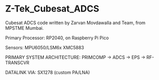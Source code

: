 # Z-Tek_Cubesat_ADCS
Cubesat ADCS code written by Zarvan Movdawalla and Team, from MPSTME Mumbai.

Primary Processor: RP2040, on Raspberry Pi Pico

Sensors:
MPU6050/LSM6x
XMC5883

PRIMARY SYSTEM ARCHITECTURE:
PRIMCOMP -> ADCS
         -> EPS
         -> RF-TRANSCVR

DATALINK VIA: SX1278 (custom PA/LNA)
